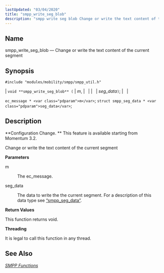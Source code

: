 ```yaml
---
lastUpdated: "03/04/2020"
title: "smpp_write_seg_blob"
description: "smpp write seg blob Change or write the text content of the current segment void smpp write seg blob m seg data ec message m struct smpp seg data seg data Configuration Change This feature is available starting from Momentum 3 2 Change or write the text content of the..."
---
```


<a name="apis.smpp_write_seg_blob"></a> 
## Name

smpp_write_seg_blob — Change or write the text content of the current segment

## Synopsis

`#include "modules/mobility/smpp/smpp_util.h"`

| `void **smpp_write_seg_blob** (` | <var class="pdparam">m</var>, |   |
|   | <var class="pdparam">seg_data</var>`)`; |   |

`ec_message * <var class="pdparam">m</var>`;
`struct smpp_seg_data * <var class="pdparam">seg_data</var>`;<a name="idp61634720"></a> 
## Description

**Configuration Change. ** This feature is available starting from Momentum 3.2.

Change or write the text content of the current segment

**<a name="idp61637616"></a> Parameters**

<dl class="variablelist">

<dt>m</dt>

<dd>

The ec_message.

</dd>

<dt>seg_data</dt>

<dd>

The data to write the the current segment. For a description of this data type see [“smpp_seg_data”](/momentum/3/3-api/structs-smpp-seg-data).

</dd>

</dl>

**<a name="idp61642800"></a> Return Values**

This function returns void.

**<a name="idp61643712"></a> Threading**

It is legal to call this function in any thread.

<a name="idp61644816"></a> 
## See Also

[*SMPP Functions*](/momentum/3/3-api/smpp)